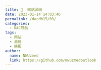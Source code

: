```yaml
---
title: 🐎  网站源码
date: 2023-01-14 14:03:46
permalink: /dacdh15/03/
categories: 
  - DAC导航
tags: 
  - 网站
  - 源码
  - 模板
author: 
  name: NWUzmed
  link: https://github.com/nwuzmedoutlook
---
```


<ClientOnly>
  <Card :cardData="cardData0" :cardListSize=4 carTitlColor="#000" carHoverColor="#000" />
</ClientOnly>

<script>
export default {
  data() {
    return {
      cardData0: [
{id: "0", cardSrc: "http://dedecms.codesdq.com/index.html", cardImgSrc: "https://api.xinac.net/icon/?url=http://dedecms.codesdq.com/index.html", cardName: "织梦模板大全", cardContent: "织梦模板_dedecms模板_织梦模板下载_dedecms企业模板",},
{cardSrc: "https://www.17sucai.com/", cardImgSrc: "https://api.xinac.net/icon/?url=https://www.17sucai.com/", cardName: "17素材网", cardContent: "jQuery网页特效最全网页模板和网站模板jQuery代码",},
{cardSrc: "http://www.cssmoban.com/", cardImgSrc: "https://api.xinac.net/icon/?url=http://www.cssmoban.com/", cardName: "模板之家", cardContent: "网页模板,网站模板,DIV+CSS模板,企业网站模板下载",},
{cardSrc: "http://www.aspku.com/", cardImgSrc: "https://api.xinac.net/icon/?url=http://www.aspku.com/", cardName: "源码库", cardContent: "免费源码下载网站!",},
{cardSrc: "http://down.chinaz.com/", cardImgSrc: "https://api.xinac.net/icon/?url=http://down.chinaz.com/", cardName: "站长下载", cardContent: "源码_网站源码_源码下载_源码之家",},
{cardSrc: "http://www.ymg6.com/", cardImgSrc: "https://api.xinac.net/icon/?url=http://www.ymg6.com/", cardName: "源码哥", cardContent: "discuz论坛_discuz商业插件破解_discuz商业模板_discuz资源免费下载建站_分享是一种精神！",},
{cardSrc: "http://www.nn3.cn/", cardImgSrc: "https://api.xinac.net/icon/?url=http://www.nn3.cn/", cardName: "nn源码网", cardContent: "免费模板下载|ASP源码下载|PHP源码|NET源码|CMS模板|商业源码下载|源码论坛|网站源码 源码之家 源码网站 源码论坛 源码网 网站源码下载 免费源码",},
{cardSrc: "https://www.bootcss.com/", cardImgSrc: "https://api.xinac.net/icon/?url=https://www.bootcss.com/", cardName: "Bootstrap中文网", cardContent: "简洁、直观、强悍的前端开发框架，让web开发更迅速、简单。",},
{cardSrc: "https://www.jq22.com/index.aspx", cardImgSrc: "https://api.xinac.net/icon/?url=https://www.jq22.com/index.aspx", cardName: "jQuery插件库", cardContent: "收集最全最新最好的jQuery插件",},
{cardSrc: "https://grapesjs.com/", cardImgSrc: "https://api.xinac.net/icon/?url=https://grapesjs.com/", cardName: "GrapesJS", cardContent: "Free and Open Source Web Builder Framework",},
      ],
    };
  },
};
</script>
